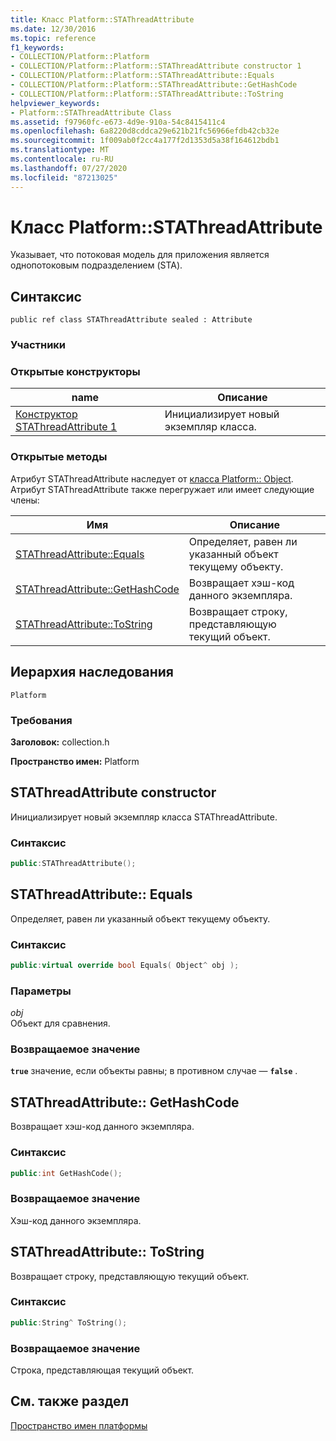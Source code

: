 ```yaml
---
title: Класс Platform::STAThreadAttribute
ms.date: 12/30/2016
ms.topic: reference
f1_keywords:
- COLLECTION/Platform::Platform
- COLLECTION/Platform::Platform::STAThreadAttribute constructor 1
- COLLECTION/Platform::Platform::STAThreadAttribute::Equals
- COLLECTION/Platform::Platform::STAThreadAttribute::GetHashCode
- COLLECTION/Platform::Platform::STAThreadAttribute::ToString
helpviewer_keywords:
- Platform::STAThreadAttribute Class
ms.assetid: f97960fc-e673-4d9e-910a-54c8415411c4
ms.openlocfilehash: 6a8220d8cddca29e621b21fc56966efdb42cb32e
ms.sourcegitcommit: 1f009ab0f2cc4a177f2d1353d5a38f164612bdb1
ms.translationtype: MT
ms.contentlocale: ru-RU
ms.lasthandoff: 07/27/2020
ms.locfileid: "87213025"
---
```

# <a name="platformstathreadattribute-class"></a>Класс Platform::STAThreadAttribute

Указывает, что потоковая модель для приложения является однопотоковым подразделением (STA).

## <a name="syntax"></a>Синтаксис

```
public ref class STAThreadAttribute sealed : Attribute
```

### <a name="members"></a>Участники

### <a name="public-constructors"></a>Открытые конструкторы

|name|Описание|
|----------|-----------------|
|[Конструктор STAThreadAttribute 1](#ctor)|Инициализирует новый экземпляр класса.|

### <a name="public-methods"></a>Открытые методы

Атрибут STAThreadAttribute наследует от [класса Platform:: Object](../cppcx/platform-object-class.md). Атрибут STAThreadAttribute также перегружает или имеет следующие члены:

|Имя|Описание|
|----------|-----------------|
|[STAThreadAttribute::Equals](#equals)|Определяет, равен ли указанный объект текущему объекту.|
|[STAThreadAttribute::GetHashCode](#gethashcode)|Возвращает хэш-код данного экземпляра.|
|[STAThreadAttribute::ToString](#tostring)|Возвращает строку, представляющую текущий объект.|

## <a name="inheritance-hierarchy"></a>Иерархия наследования

`Platform`

### <a name="requirements"></a>Требования

**Заголовок:** collection.h

**Пространство имен:** Platform

## <a name="stathreadattribute-constructor"></a><a name="ctor"></a> STAThreadAttribute constructor

Инициализирует новый экземпляр класса STAThreadAttribute.

### <a name="syntax"></a>Синтаксис

```cpp
public:STAThreadAttribute();
```

## <a name="stathreadattributeequals"></a><a name="equals"></a>STAThreadAttribute:: Equals

Определяет, равен ли указанный объект текущему объекту.

### <a name="syntax"></a>Синтаксис

```cpp
public:virtual override bool Equals( Object^ obj );
```

### <a name="parameters"></a>Параметры

*obj*<br/>
Объект для сравнения.

### <a name="return-value"></a>Возвращаемое значение

**`true`** значение, если объекты равны; в противном случае — **`false`** .

## <a name="stathreadattributegethashcode"></a><a name="gethashcode"></a>STAThreadAttribute:: GetHashCode

Возвращает хэш-код данного экземпляра.

### <a name="syntax"></a>Синтаксис

```cpp
public:int GetHashCode();
```

### <a name="return-value"></a>Возвращаемое значение

Хэш-код данного экземпляра.

## <a name="stathreadattributetostring"></a><a name="tostring"></a>STAThreadAttribute:: ToString

Возвращает строку, представляющую текущий объект.

### <a name="syntax"></a>Синтаксис

```cpp
public:String^ ToString();
```

### <a name="return-value"></a>Возвращаемое значение

Строка, представляющая текущий объект.

## <a name="see-also"></a>См. также раздел

[Пространство имен платформы](platform-namespace-c-cx.md)
